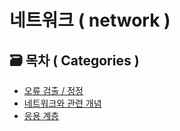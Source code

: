 # 네트워크 ( network )

## 🗃 목차 ( Categories )

- [ 오류 검출 / 정정 ](/network/errorDetection_Correction)
- [ 네트워크와 관련 개념 ](/network/network.md)
- [ 응용 계층 ](/network/applicationLayer.md)
